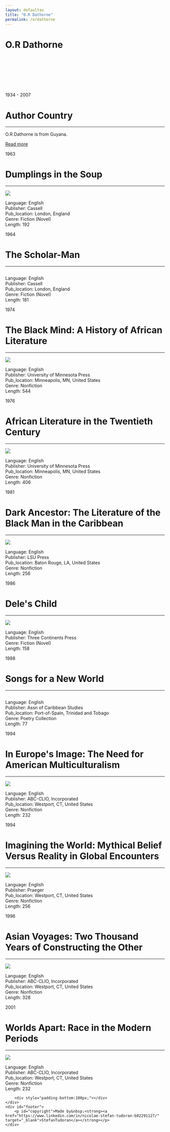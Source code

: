 ```yaml
---
layout: defaultau
title: "O.R Dathorne"
permalink: /ordathorne
---
```

<!-- partial:index.partial.html -->
<div class="content">
    <h1>O.R Dathorne</h1>
    <div class="quote">
        <div><img src="" class="logo"></div>
    </div>
    <div class="timeline">
        <div style="padding-bottom:100px;"></div>
        <div class="block">
            <div class="date right"><p class="right">1934 - 2007</p></div>
            <div class="dot"></div>
            <div class="left first">
            <div class="author_country">
                <h1>Author Country</h1><hr>
            <p>O.R Dathorne is from Guyana.</a></p></div>
                <div class="acreadmore"><a href="https://en.wikipedia.org/wiki/Oscar_Dathorne" target="_blank">Read more</a></div>
            </div>
            </div>
        </div>
        <div class="block">
            <div class="date left"><p class="left">1963</p></div>
            <div class="dot"></div>
            <div class="right">
                <h1>Dumplings in the Soup</h1><hr>
                <p><img src="https://pictures.abebooks.com/inventory/md/md6876762202.jpg"></p>
                <p>
                Language: English<br/>
                Publisher: Cassell<br/>
                Pub_location: London, England<br/>
                Genre: Fiction (Novel)<br/>
                Length: 192</p>
            </div>
        </div>
        <div class="block">
            <div class="date right"><p class="right">1964</p></div>
            <div class="dot"></div>
            <div class="left hide">
                <h1>The Scholar-Man</h1><hr>
                <p><img src=""></p>
                <p>Language: English<br/>
                Publisher: Cassell<br/>
                Pub_location: London, England<br/>
                Genre: Fiction (Novel)<br/>
                Length: 181</p>
            </div>
        </div>
        <div class="block">
            <div class="date left"><p class="left">1974</p></div>
            <div class="dot"></div>
            <div class="right hide">
                <h1>The Black Mind: A History of African Literature</h1><hr>
                <p><img src="https://images-na.ssl-images-amazon.com/images/I/51LRgN742gL.jpg"></p>
                <p>Language: English<br/>
                Publisher: University of Minnesota Press<br/>
                Pub_location: Minneapolis, MN, United States<br/>
                Genre: Nonfiction<br/>
                Length: 544</p>
            </div>
        </div>
        <div class="block">
            <div class="date right"><p class="right">1976</p></div>
            <div class="dot"></div>
            <div class="left hide">
                <h1>African Literature in the Twentieth Century</h1><hr>
                <p><img src="https://i.gr-assets.com/images/S/compressed.photo.goodreads.com/books/1348725213i/1811980._UY630_SR1200,630_.jpg"></p>
                <p>Language: English<br/>
                Publisher: University of Minnesota Press<br/>
                Pub_location: Minneapolis, MN, United States<br/>
                Genre: Nonfiction<br/>
                Length: 406</p>
            </div>
        </div>
        <div class="block">
            <div class="date right"><p class="left">1981</p></div>
            <div class="dot"></div>
            <div class="right hide">
                <h1>Dark Ancestor: The Literature of the Black Man in the Caribbean</h1><hr>
                <p><img src="https://i.gr-assets.com/images/S/compressed.photo.goodreads.com/books/1348707618i/11109797._UY400_SS400_.jpg"></p>
                <p>Language: English<br/>
                Publisher: LSU Press<br/>
                Pub_location:  Baton Rouge, LA, United States<br/>
                Genre: Nonfiction<br/>
                Length: 256</p>
            </div>
        </div>
        <div class="block">
            <div class="date right"><p class="right">1986</p></div>
            <div class="dot"></div>
            <div class="left hide">
                <h1>Dele's Child</h1><hr>
                <p><img src="https://images-na.ssl-images-amazon.com/images/I/51IYVpFBMDL._SX338_BO1,204,203,200_.jpg"></p>
                <p>Language: English<br/>
                Publisher: Three Continents Press<br/>
                Genre: Fiction (Novel)<br/>
                Length: 158</p>
            </div>
        </div>
        <div class="block">
            <div class="date left"><p class="left">1988</p></div>
            <div class="dot"></div>
            <div class="right hide">
                <h1>Songs for a New World</h1><hr>
                <p><img src=""></p>
                <p>Language: English<br/>
                Publisher: Assn of Caribbean Studies<br/>
                Pub_location: Port-of-Spain, Trinidad and Tobago<br/>
                Genre: Poetry Collection<br/>
                Length: 77</p>
            </div>
        </div>
        <div class="block">
            <div class="date right"><p class="right">1994</p></div>
            <div class="dot"></div>
            <div class="left hide">
                <h1>In Europe's Image: The Need for American Multiculturalism</h1><hr>
                <p><img src="https://products.abc-clio.com/images/coverimages/9780897893978-TL.JPG"></p>
                <p>Language: English<br/>
                Publisher: ABC-CLIO, Incorporated<br/>
                Pub_location:  Westport, CT, United States<br/>
                Genre: Nonfiction<br/>
                Length: 232</p>
            </div>
        </div>
        <div class="block">
            <div class="date left"><p class="left">1994</p></div>
            <div class="dot"></div>
            <div class="right hide">
                <h1>Imagining the World: Mythical Belief Versus Reality in Global Encounters</h1><hr>
                <p><img src="https://images-na.ssl-images-amazon.com/images/I/51P57FzNqyL.jpg"></p>
                <p>Language: English<br/>
                Publisher: Praeger<br/>
                Pub_location:  Westport, CT, United States<br/>
                Genre: Nonfiction<br/>
                Length: 256</p>
            </div>
        </div>
        <div class="block">
            <div class="date right"><p class="right">1996</p></div>
            <div class="dot"></div>
            <div class="left hide">
                <h1>Asian Voyages: Two Thousand Years of Constructing the Other</h1><hr>
                <p><img src="https://images-na.ssl-images-amazon.com/images/I/31RZYn62HbL._SY291_BO1,204,203,200_QL40_ML2_.jpg"></p>
                <p>Language: English<br/>
                Publisher: ABC-CLIO, Incorporated<br/>
                Pub_location:  Westport, CT, United States<br/>
                Genre: Nonfiction<br/>
                Length: 328</p>
            </div>
        </div>
        <div class="block">
            <div class="date left"><p class="left">2001</p></div>
            <div class="dot"></div>
            <div class="right hide">
                <h1>Worlds Apart: Race in the Modern Periods</h1><hr>
                <p><img src="https://products.abc-clio.com/images/coverimages/9780897897228-TL.JPG"></p>
                <p>Language: English<br/>
                Publisher: ABC-CLIO, Incorporated<br/>
                Pub_location:  Westport, CT, United States<br/>
                Genre: Nonfiction<br/>
                Length: 232</p>
            </div>
        </div>

        <div style="padding-bottom:100px;"></div>
    </div>
    <div id="footer">
        <p id="copyright">Made by&nbsp;<strong><a href="https://www.linkedin.com/in/nicolae-stefan-tudoran-b02291127/" target="_blank">StefanTudoran</a></strong></p>
    </div>
</div>
<!-- partial -->
  <script src='https://cdnjs.cloudflare.com/ajax/libs/jquery/3.1.1/jquery.min.js'></script><script  src="assets/js/authorscript.js"></script>
